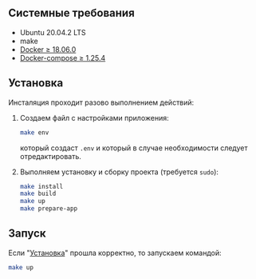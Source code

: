 ## <a name="requirements"></a> Системные требования

* Ubuntu 20.04.2 LTS
* make
* [Docker ≥ 18.06.0](https://docs.docker.com/engine/install/)
* [Docker-compose ≥ 1.25.4](https://docs.docker.com/compose/install/)

## <a name="install"></a> Установка
Инсталяция проходит разово выполнением действий:
1. Создаем файл с настройками приложения:
    ```bash
    make env
    ```
   который создаст `.env` и который в случае необходимости следует отредактировать.

2. Выполняем установку и сборку проекта (требуется `sudo`):
    ```bash
    make install
    make build
    make up
    make prepare-app
    ```

## <a name="up"></a> Запуск
Если "[Установка](#install)" прошла корректно, то запускаем командой:
```bash
make up
```
